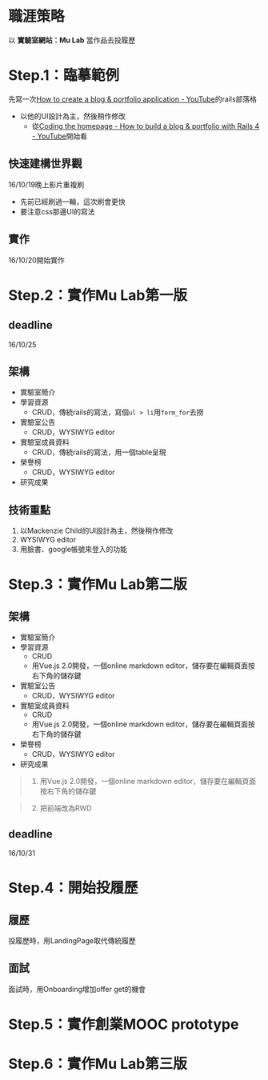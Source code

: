 # 職涯策略

以 **實驗室網站：Mu Lab** 當作品去投履歷

# Step.1：臨摹範例
先寫一次[How to create a blog & portfolio application - YouTube](https://www.youtube.com/playlist?list=PL23ZvcdS3XPK9Y4DRU-BiJtiY5L_QhUUq)的rails部落格
- 以他的UI設計為主，然後稍作修改
  - 從[Coding the homepage - How to build a blog & portfolio with Rails 4 - YouTube](https://www.youtube.com/watch?v=n4xI59HtUPk&index=8&list=PL23ZvcdS3XPK9Y4DRU-BiJtiY5L_QhUUq)開始看

## 快速建構世界觀
16/10/19晚上影片重複刷
- 先前已經刷過一輪，這次刷會更快
- 要注意css那邊UI的寫法

## 實作
16/10/20開始實作

# Step.2：實作Mu Lab第一版

## deadline
16/10/25

## 架構
- 實驗室簡介
- 學習資源
  - CRUD，傳統rails的寫法，寫個`ul > li`用`form_for`去撈
- 實驗室公告
  - CRUD，WYSIWYG editor
- 實驗室成員資料   
  - CRUD，傳統rails的寫法，用一個table呈現
- 榮譽榜
  - CRUD，WYSIWYG editor
- 研究成果

## 技術重點
1. 以Mackenzie Child的UI設計為主，然後稍作修改
2. WYSIWYG editor
3. 用臉書、google帳號來登入的功能

# Step.3：實作Mu Lab第二版

## 架構
- 實驗室簡介
- 學習資源
  - CRUD
  - 用Vue.js 2.0開發，一個online markdown editor，儲存要在編輯頁面按右下角的儲存鍵
- 實驗室公告
  - CRUD，WYSIWYG editor
- 實驗室成員資料   
  - CRUD
  - 用Vue.js 2.0開發，一個online markdown editor，儲存要在編輯頁面按右下角的儲存鍵
- 榮譽榜
  - CRUD，WYSIWYG editor
- 研究成果

>1. 用Vue.js 2.0開發，一個online markdown editor，儲存要在編輯頁面按右下角的儲存鍵

>2. 把前端改為RWD

## deadline
16/10/31

# Step.4：開始投履歷

## 履歷
投履歷時，用LandingPage取代傳統履歷

## 面試
面試時，用Onboarding增加offer get的機會


# Step.5：實作創業MOOC prototype


# Step.6：實作Mu Lab第三版
